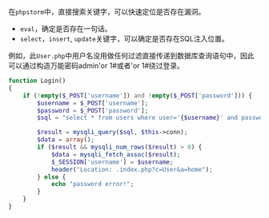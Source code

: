 
在`phpstorm`中，直接搜索关键字，可以快速定位是否存在漏洞。
* `eval`，确定是否存在一句话。
* `select`，`insert`, `update`关键字，可以确定是否存在SQL注入位置。

例如，此`User.php`中用户名没用做任何过滤直接传递到数据库查询语句中，因此可以通过构造万能密码admin'or 1#或者'or 1#绕过登录。
```php
function Login()
{
    if (!empty($_POST['username']) and !empty($_POST['password'])) {
        $username = $_POST['username'];
        $password = $_POST['password'];
        $sql = "select * from users where user='{$username}' and password='{$password}'";

        $result = mysqli_query($sql, $this->conn);
        $data = array();
        if ($result && mysqli_num_rows($result) > 0) {
            $data = mysqli_fetch_assoc($result);
            $_SESSION['username'] = $username;
            header("Location: .index.php?c=User&a=home");
        } else {
            echo "password error!";
        }
    }
}

```



 